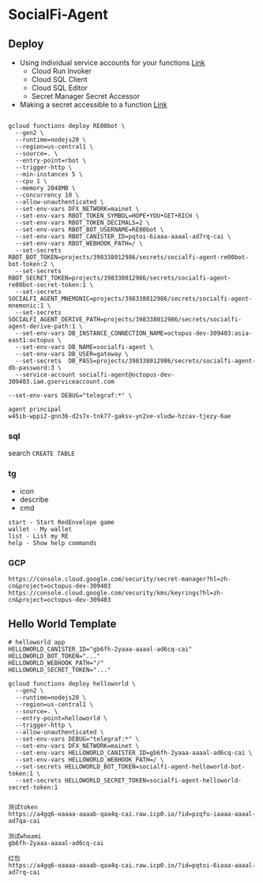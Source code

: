 # SocialFi-Agent

## Deploy
- Using individual service accounts for your functions [Link](https://cloud.google.com/functions/docs/securing/function-identity#individual)
    - Cloud Run Invoker
    - Cloud SQL Client
    - Cloud SQL Editor
    - Secret Manager Secret Accessor
- Making a secret accessible to a function [Link](https://cloud.google.com/functions/docs/configuring/secrets#making_a_secret_accessible_to_a_function)

```

gcloud functions deploy RE00bot \
  --gen2 \
  --runtime=nodejs20 \
  --region=us-central1 \
  --source=. \
  --entry-point=rbot \
  --trigger-http \
  --min-instances 5 \
  --cpu 1 \
  --memory 2048MB \
  --concurrency 10 \
  --allow-unauthenticated \
  --set-env-vars DFX_NETWORK=mainet \
  --set-env-vars RBOT_TOKEN_SYMBOL=HOPE•YOU•GET•RICH \
  --set-env-vars RBOT_TOKEN_DECIMALS=2 \
  --set-env-vars RBOT_BOT_USERNAME=RE00bot \
  --set-env-vars RBOT_CANISTER_ID=pqtoi-6iaaa-aaaal-ad7rq-cai \
  --set-env-vars RBOT_WEBHOOK_PATH=/ \
  --set-secrets  RBOT_BOT_TOKEN=projects/398338012986/secrets/socialfi-agent-re00bot-bot-token:2 \
  --set-secrets  RBOT_SECRET_TOKEN=projects/398338012986/secrets/socialfi-agent-re00bot-secret-token:1 \
  --set-secrets  SOCIALFI_AGENT_MNEMONIC=projects/398338012986/secrets/socialfi-agent-mnemonic:1 \
  --set-secrets  SOCIALFI_AGENT_DERIVE_PATH=projects/398338012986/secrets/socialfi-agent-derive-path:1 \
  --set-env-vars DB_INSTANCE_CONNECTION_NAME=octopus-dev-309403:asia-east1:octopus \
  --set-env-vars DB_NAME=socialfi-agent \
  --set-env-vars DB_USER=gateway \
  --set-secrets  DB_PASS=projects/398338012986/secrets/socialfi-agent-db-password:3 \
  --service-account socialfi-agent@octopus-dev-309403.iam.gserviceaccount.com

--set-env-vars DEBUG="telegraf:*" \
```

```
agent principal
w45ib-wppi2-gnn36-d2s7x-tnk77-gaksv-yn2xe-vludw-hzcav-tjezy-6ae
```

### sql
search `CREATE TABLE`


### tg
- icon
- describe
- cmd
```
start - Start RedEnvelope game
wallet - My wallet
list - List my RE
help - Show help commands
```

### GCP
```
https://console.cloud.google.com/security/secret-manager?hl=zh-cn&project=octopus-dev-309403
https://console.cloud.google.com/security/kms/keyrings?hl=zh-cn&project=octopus-dev-309403
```


## Hello World Template
```
# helloworld app
HELLOWORLD_CANISTER_ID="gb6fh-2yaaa-aaaal-ad6cq-cai"
HELLOWORLD_BOT_TOKEN="..."
HELLOWORLD_WEBHOOK_PATH="/"
HELLOWORLD_SECRET_TOKEN="..."
```

```
gcloud functions deploy helloworld \
  --gen2 \
  --runtime=nodejs20 \
  --region=us-central1 \
  --source=. \
  --entry-point=helloworld \
  --trigger-http \
  --allow-unauthenticated \
  --set-env-vars DEBUG="telegraf:*" \
  --set-env-vars DFX_NETWORK=mainet \
  --set-env-vars HELLOWORLD_CANISTER_ID=gb6fh-2yaaa-aaaal-ad6cq-cai \
  --set-env-vars HELLOWORLD_WEBHOOK_PATH=/ \
  --set-secrets HELLOWORLD_BOT_TOKEN=socialfi-agent-helloworld-bot-token:1 \
  --set-secrets HELLOWORLD_SECRET_TOKEN=socialfi-agent-helloworld-secret-token:1

```

### 
```
测试token
https://a4gq6-oaaaa-aaaab-qaa4q-cai.raw.icp0.io/?id=pzqfu-iaaaa-aaaal-ad7qa-cai

测试whoami
gb6fh-2yaaa-aaaal-ad6cq-cai

红包
https://a4gq6-oaaaa-aaaab-qaa4q-cai.raw.icp0.io/?id=pqtoi-6iaaa-aaaal-ad7rq-cai



```